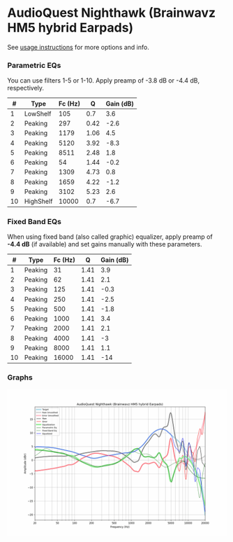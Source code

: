 # AudioQuest Nighthawk (Brainwavz HM5 hybrid Earpads)
See [usage instructions](https://github.com/jaakkopasanen/AutoEq#usage) for more options and info.

### Parametric EQs
You can use filters 1-5 or 1-10. Apply preamp of -3.8 dB or -4.4 dB, respectively.

|   # | Type      |   Fc (Hz) |    Q |   Gain (dB) |
|-----|-----------|-----------|------|-------------|
|   1 | LowShelf  |       105 | 0.7  |         3.6 |
|   2 | Peaking   |       297 | 0.42 |        -2.6 |
|   3 | Peaking   |      1179 | 1.06 |         4.5 |
|   4 | Peaking   |      5120 | 3.92 |        -8.3 |
|   5 | Peaking   |      8511 | 2.48 |         1.8 |
|   6 | Peaking   |        54 | 1.44 |        -0.2 |
|   7 | Peaking   |      1309 | 4.73 |         0.8 |
|   8 | Peaking   |      1659 | 4.22 |        -1.2 |
|   9 | Peaking   |      3102 | 5.23 |         2.6 |
|  10 | HighShelf |     10000 | 0.7  |        -6.7 |

### Fixed Band EQs
When using fixed band (also called graphic) equalizer, apply preamp of **-4.4 dB** (if available) and set gains manually with these parameters.

|   # | Type    |   Fc (Hz) |    Q |   Gain (dB) |
|-----|---------|-----------|------|-------------|
|   1 | Peaking |        31 | 1.41 |         3.9 |
|   2 | Peaking |        62 | 1.41 |         2.1 |
|   3 | Peaking |       125 | 1.41 |        -0.3 |
|   4 | Peaking |       250 | 1.41 |        -2.5 |
|   5 | Peaking |       500 | 1.41 |        -1.8 |
|   6 | Peaking |      1000 | 1.41 |         3.4 |
|   7 | Peaking |      2000 | 1.41 |         2.1 |
|   8 | Peaking |      4000 | 1.41 |        -3   |
|   9 | Peaking |      8000 | 1.41 |         1.1 |
|  10 | Peaking |     16000 | 1.41 |       -14   |

### Graphs
![](./AudioQuest%20Nighthawk%20(Brainwavz%20HM5%20hybrid%20Earpads).png)
